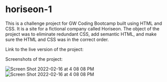 # horiseon-1

This is a challenge project for GW Coding Bootcamp built using HTML and CSS.  It is a site for a fictional company called Horiseon.  The object of the project was to eliminate redundant CSS, add semantic HTML, and make sure the HTML and CSS was in the correct order.

Link to the live version of the project: 

Screenshots of the project:

![Screen Shot 2022-02-16 at 4 08 08 PM](https://user-images.githubusercontent.com/81320112/154357508-c811c140-a95c-4ee7-9289-05bca79bb803.png)
![Screen Shot 2022-02-16 at 4 08 08 PM](https://user-images.githubusercontent.com/81320112/154357837-22d27482-b2ed-4677-adc9-dbac2b736686.png)
